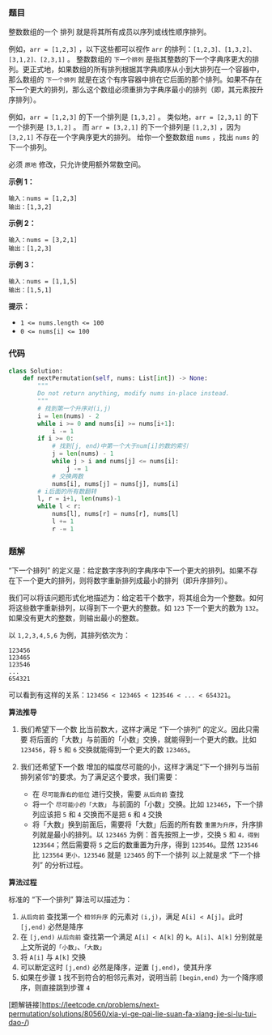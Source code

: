 ### 题目

整数数组的一个 排列  就是将其所有成员以序列或线性顺序排列。

例如，`arr = [1,2,3]` ，以下这些都可以视作 `arr` 的排列：`[1,2,3]、[1,3,2]、[3,1,2]、[2,3,1]` 。
整数数组的 `下一个排列` 是指其整数的下一个字典序更大的排列。更正式地，如果数组的所有排列根据其字典顺序从小到大排列在一个容器中，那么数组的 `下一个排列` 就是在这个有序容器中排在它后面的那个排列。如果不存在下一个更大的排列，那么这个数组必须重排为字典序最小的排列（即，其元素按升序排列）。

例如，`arr = [1,2,3]` 的下一个排列是 `[1,3,2]` 。
类似地，`arr = [2,3,1]` 的下一个排列是 `[3,1,2]` 。
而 `arr = [3,2,1]` 的下一个排列是 `[1,2,3]` ，因为 `[3,2,1]` 不存在一个字典序更大的排列。
给你一个整数数组 `nums` ，找出 `nums` 的下一个排列。

必须 `原地` 修改，只允许使用额外常数空间。

 

**示例 1：**

```
输入：nums = [1,2,3]
输出：[1,3,2]
```

**示例 2：**

```
输入：nums = [3,2,1]
输出：[1,2,3]
```

**示例 3：**

```
输入：nums = [1,1,5]
输出：[1,5,1]
``` 

**提示：**

- `1 <= nums.length <= 100`
- `0 <= nums[i] <= 100`

### 代码

```python
class Solution:
    def nextPermutation(self, nums: List[int]) -> None:
        """
        Do not return anything, modify nums in-place instead.
        """
        # 找到第一个升序对(i,j)
        i = len(nums) - 2
        while i >= 0 and nums[i] >= nums[i+1]:
            i -= 1
        if i >= 0:
            # 找到[j, end)中第一个大于num[i]的数的索引
            j = len(nums) - 1
            while j > i and nums[j] <= nums[i]:
                j -= 1
            # 交换两数
            nums[i], nums[j] = nums[j], nums[i]
        # i后面的所有数翻转
        l, r = i+1, len(nums)-1
        while l < r:
            nums[l], nums[r] = nums[r], nums[l]
            l += 1
            r -= 1
```

### 题解

“下一个排列” 的定义是：给定数字序列的字典序中下一个更大的排列。如果不存在下一个更大的排列，则将数字重新排列成最小的排列（即升序排列）。

我们可以将该问题形式化地描述为：给定若干个数字，将其组合为一个整数。如何将这些数字重新排列，以得到下一个更大的整数。如 `123` 下一个更大的数为 `132`。如果没有更大的整数，则输出最小的整数。

以 `1,2,3,4,5,6` 为例，其排列依次为：

```
123456
123465
123546
...
654321
```

可以看到有这样的关系：`123456 < 123465 < 123546 < ... < 654321`。

**算法推导**

1. 我们希望下一个数 比当前数大，这样才满足 “下一个排列” 的定义。因此只需要 将后面的「大数」与前面的「小数」交换，就能得到一个更大的数。比如 `123456`，将 `5` 和 `6` 交换就能得到一个更大的数 `123465`。

2. 我们还希望下一个数 增加的幅度尽可能的小，这样才满足“下一个排列与当前排列紧邻“的要求。为了满足这个要求，我们需要：
    - 在 `尽可能靠右的低位` 进行交换，需要 `从后向前` 查找
    - 将一个 `尽可能小的「大数」` 与前面的「小数」交换。比如 `123465`，下一个排列应该把 `5` 和 `4` 交换而不是把 `6` 和 `4` 交换
    - 将「大数」换到前面后，需要将「大数」后面的所有数 `重置为升序`，升序排列就是最小的排列。以 `123465` 为例：首先按照上一步，交换 `5` 和 `4，得到` `123564`；然后需要将 `5` 之后的数重置为升序，得到 `123546`。显然 `123546` 比 `123564` `更小，123546` 就是 `123465` 的下一个排列
以上就是求 “下一个排列” 的分析过程。

**算法过程**

标准的 “下一个排列” 算法可以描述为：

1. `从后向前` 查找第一个 `相邻升序` 的元素对 `(i,j)`，满足 `A[i] < A[j]`。此时 `[j,end)` 必然是降序
2. 在 `[j,end)` `从后向前` 查找第一个满足 `A[i] < A[k]` 的 `k`。`A[i]`、`A[k]` 分别就是上文所说的`「小数」`、`「大数」`
3. 将 `A[i]` 与 `A[k]` 交换
4. 可以断定这时 `[j,end)` 必然是降序，逆置 `[j,end)`，使其升序
5. 如果在步骤 `1` 找不到符合的相邻元素对，说明当前 `[begin,end)` 为一个降序顺序，则直接跳到步骤 `4`

[题解链接]https://leetcode.cn/problems/next-permutation/solutions/80560/xia-yi-ge-pai-lie-suan-fa-xiang-jie-si-lu-tui-dao-/)